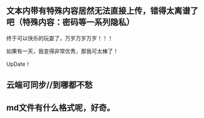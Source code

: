## 文本内带有特殊内容居然无法直接上传，错得太离谱了吧（特殊内容：密码等一系列隐私）

终于可以快乐的玩耍了，万岁万岁万岁！！！

如果有一天，我变得非常优秀，那我可太棒了！

UpDate！

## 云端可同步//到哪都不愁

## md文件有什么格式呢，好奇。